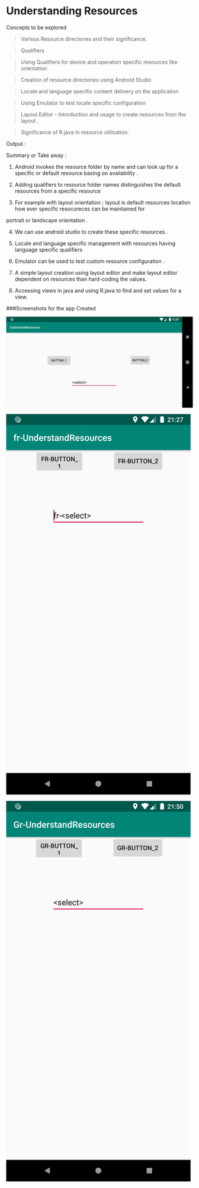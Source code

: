 # Understanding Resources

Concepts to be explored 

> Various Resource directories and their significance. 

> Qualifiers 

> Using Qualifiers for device and operation specific resources like orientation

> Creation of resource directories using Android Studio

> Locale and language specific content delivery on the application

> Using Emulator to test locale specific configuration 

> Layout Editor - Introduction and usage to create resources from the layout .

> Significance of R.java in resource utilisation.


Output :


Summary or Take away :

1) Android invokes the resource folder by name and can look up for a specific or default resource basing on availability .

2) Adding qualifiers to resource folder names distinguishes the default resources from a specific resource

3) For example with layout orientation ; layout is default resources location how ever specific resocureces can be maintained for

portrait or landscape orientation .

4) We can use android studio to create these specific resources .

5) Locale and language specific management with resources having language specific qualifiers 

6) Emulator can be used to test custom resource configuration .

7) A simple layout creation using layout editor and make layout editor dependent on resources than hard-coding the values.

8) Accessing views in java and using R.java to find and set values for a view.


###Screenshots for the app Created  

![alt text](output/landscape_layout.png)

![alt text](output/Locale_fr.png)

![alt text](output/layout-german.png)








